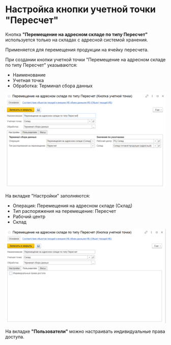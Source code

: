 # Настройка кнопки учетной точки "Пересчет"

Кнопка **"Перемещение на адресном складе по типу Пересчет"** используется только на складах с адресной системой хранения.

Применяется для перемещения продукции на ячейку пересчета.

При создании кнопки учетной точки "Перемещение на адресном складе по типу Пересчет" указываются:

  - Наименование
  - Учетная точка
  - Обработка: Терминал сбора данных

[![1][1]][1]

На вкладке "Настройки" заполняются:

  - Операция: Перемещения на адресном складе (Склад)
  - Тип распоряжения на перемещение: Пересчет
  - Рабочий центр
  - Склад

[![2][2]][2]

На вкладке **"Пользователи"** можно настраивать индивидуальные права доступа.

[1]: NastroykaKnopkiPereschet.assets/1.png
[2]: NastroykaKnopkiPereschet.assets/2.png
